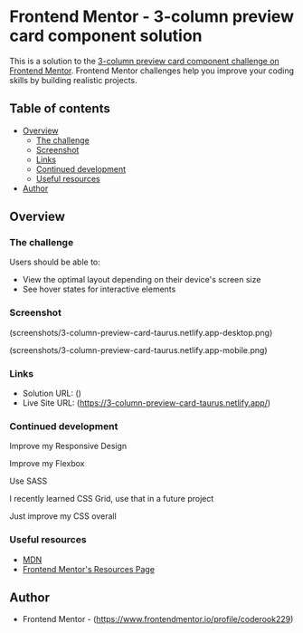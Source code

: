 # Frontend Mentor - 3-column preview card component solution

This is a solution to the [3-column preview card component challenge on Frontend Mentor](https://www.frontendmentor.io/challenges/3column-preview-card-component-pH92eAR2-). Frontend Mentor challenges help you improve your coding skills by building realistic projects.

## Table of contents

- [Overview](#overview)
  - [The challenge](#the-challenge)
  - [Screenshot](#screenshot)
  - [Links](#links)
  - [Continued development](#continued-development)
  - [Useful resources](#useful-resources)
- [Author](#author)

## Overview

### The challenge

Users should be able to:

- View the optimal layout depending on their device's screen size
- See hover states for interactive elements

### Screenshot

(screenshots/3-column-preview-card-taurus.netlify.app-desktop.png)

(screenshots/3-column-preview-card-taurus.netlify.app-mobile.png)

### Links

- Solution URL: ()
- Live Site URL: (https://3-column-preview-card-taurus.netlify.app/)

### Continued development

Improve my Responsive Design

Improve my Flexbox

Use SASS

I recently learned CSS Grid, use that in a future project

Just improve my CSS overall

### Useful resources

- [MDN](https://developer.mozilla.org/en-US/)
- [Frontend Mentor's Resources Page](https://www.frontendmentor.io/resources)

## Author

- Frontend Mentor - (https://www.frontendmentor.io/profile/coderook229)
